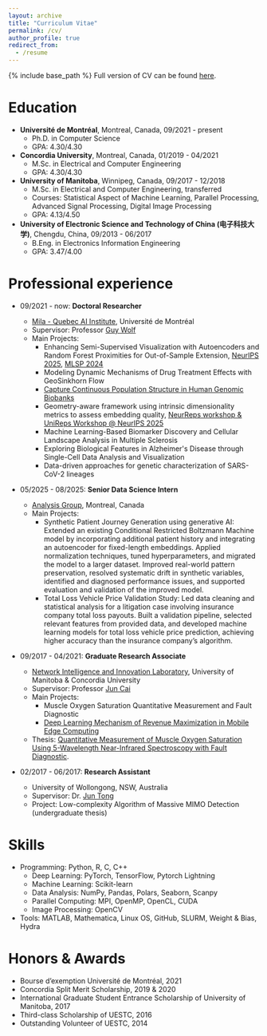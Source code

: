 ```yaml
---
layout: archive
title: "Curriculum Vitae"
permalink: /cv/
author_profile: true
redirect_from:
  - /resume
---
```


{% include base_path %}
Full version of CV can be found [here](https://github.com/nishuang83/nishuang83.github.io/blob/master/files/Resume_ShuangNi_202510.pdf).

Education
======
* **Université de Montréal**, Montreal, Canada, 09/2021 - present
  * Ph.D. in Computer Science
  * GPA: 4.30/4.30
* **Concordia University**, Montreal, Canada, 01/2019 - 04/2021
  * M.Sc. in Electrical and Computer Engineering
  * GPA: 4.30/4.30
* **University of Manitoba**, Winnipeg, Canada, 09/2017 - 12/2018
  * M.Sc. in Electrical and Computer Engineering, transferred
  * Courses: Statistical Aspect of Machine Learning, Parallel Processing, Advanced Signal Processing, Digital Image Processing
  * GPA: 4.13/4.50
* **University of Electronic Science and Technology of China (电子科技大学)**, Chengdu, China, 09/2013 - 06/2017
  * B.Eng. in Electronics Information Engineering
  * GPA: 3.47/4.00

Professional experience
======
* 09/2021 - now: **Doctoral Researcher**
  * [Mila - Quebec AI Institute](https://mila.quebec/en/), Université de Montréal
  * Supervisor: Professor [Guy Wolf](http://guywolf.org/)
  * Main Projects:
    * Enhancing Semi-Supervised Visualization with Autoencoders and Random Forest Proximities for Out-of-Sample Extension, [NeurIPS 2025](https://openreview.net/pdf?id=NjxW4m6KdH), [MLSP 2024](https://ieeexplore.ieee.org/document/10734764)
    * Modeling Dynamic Mechanisms of Drug Treatment Effects with GeoSinkhorn Flow
    * [Capture Continuous Population Structure in Human Genomic Biobanks](https://colab.research.google.com/drive/1B-pJMtgQJ97XL4UhuscR5NibF2D3Izt2#scrollTo=hnDGbVOx-bZt)
    * Geometry-aware framework using intrinsic dimensionality metrics to assess embedding quality, [NeurReps workshop & UniReps Workshop @ NeurIPS 2025](https://openreview.net/pdf?id=5Yn9xJ265d)
    * Machine Learning-Based Biomarker Discovery and Cellular Landscape Analysis in Multiple Sclerosis
    * Exploring Biological Features in Alzheimer's Disease through Single-Cell Data Analysis and Visualization
    * Data-driven approaches for genetic characterization of SARS-CoV-2 lineages
  
* 05/2025 - 08/2025: **Senior Data Science Intern**
  * [Analysis Group](https://www.analysisgroup.com/), Montreal, Canada
  * Main Projects:
    * Synthetic Patient Journey Generation using generative AI: Extended an existing Conditional Restricted Boltzmann Machine model by incorporating additional patient history and integrating an autoencoder for fixed-length embeddings. Applied normalization techniques, tuned hyperparameters, and migrated the model to a larger dataset. Improved real-world pattern preservation, resolved systematic drift in synthetic variables, identified and diagnosed performance issues, and supported evaluation and validation of the improved model.
    * Total Loss Vehicle Price Validation Study: Led data cleaning and statistical analysis for a litigation case involving insurance company total loss payouts. Built a validation pipeline, selected relevant features from provided data, and developed machine learning models for total loss vehicle price prediction, achieving higher accuracy than the insurance company’s algorithm. 
    
* 09/2017 - 04/2021: **Graduate Research Associate**
  * [Network Intelligence and Innovation Laboratory](https://users.encs.concordia.ca/~juncai/), University of Manitoba & Concordia University
  * Supervisor: Professor [Jun Cai](https://www.concordia.ca/faculty/jun-cai.html)
  * Main Projects: 
    * Muscle Oxygen Saturation Quantitative Measurement and Fault Diagnostic
    * [Deep Learning Mechanism of Revenue Maximization in Mobile Edge Computing](https://ieeexplore.ieee.org/document/9619925)
  * Thesis: [Quantitative Measurement of Muscle Oxygen Saturation Using 5-Wavelength Near-Infrared Spectroscopy with Fault Diagnostic](https://spectrum.library.concordia.ca/988003/).

* 02/2017 - 06/2017: **Research Assistant**
  * University of Wollongong, NSW, Australia
  * Supervisor: Dr. [Jun Tong](https://scholars.uow.edu.au/display/jun_tong)
  * Project: Low-complexity Algorithm of Massive MIMO Detection (undergraduate thesis)
  
Skills
======
* Programming: Python, R, C, C++
  * Deep Learning: PyTorch, TensorFlow, Pytorch Lightning
  * Machine Learning: Scikit-learn
  * Data Analysis: NumPy, Pandas, Polars, Seaborn, Scanpy
  * Parallel Computing: MPI, OpenMP, OpenCL, CUDA
  * Image Processing: OpenCV
* Tools: MATLAB, Mathematica, Linux OS, GitHub, SLURM, Weight & Bias, Hydra
 
Honors & Awards
======
* Bourse d’exemption Université de Montréal, 2021
* Concordia Split Merit Scholarship, 2019 & 2020
* International Graduate Student Entrance Scholarship of University of Manitoba, 2017
* Third-class Scholarship of UESTC, 2016
* Outstanding Volunteer of UESTC, 2014
